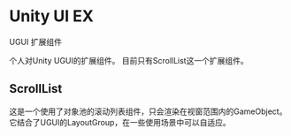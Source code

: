 # Unity UI EX
UGUI 扩展组件

个人对Unity UGUI的扩展组件。
目前只有ScrollList这一个扩展组件。

## ScrollList
这是一个使用了对象池的滚动列表组件，只会渲染在视窗范围内的GameObject。
它结合了UGUI的LayoutGroup，在一些使用场景中可以自适应。
